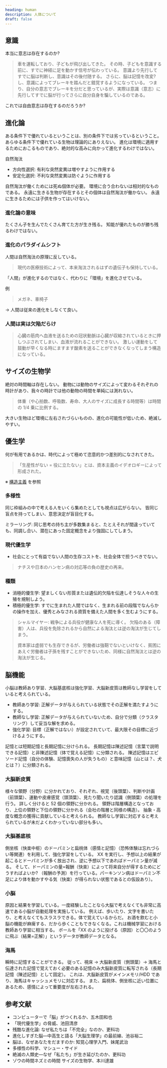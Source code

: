 ```yaml
---
heading: human
description: 人体について
draft: false
---
```


## 意識

本当に意志は存在するのか?

> 車を運転しており、子どもが飛び出してきた。
> その時、子どもを意識する前に、すでに神経に足を動かす信号が伝わっている。
> 意識より先行してすでに脳は判断し、意識はその後付随する。
> さらに、脳は記憶を改変?し、意識によってブレーキを踏んだと錯覚するようになっている。
> つまり、自分の意志でブレーキを分だと思っているが、実際は意識（意志）に先行してすでに脳が行ってさらに自分自身を騙しているのである。

これでは自由意志は存在するのだろうか?

## 進化論

ある条件下で優れているということは、別の条件下では劣っているということ。
あらゆる条件下で優れている生物は理論的にありえない。
進化は環境に適用するためにおこるものであり、絶対的な高みに向かって進化するわけではない。

自然淘汰

- 方向性選択: 有利な突然変異は増やすように作用する
- 安定化選択: 不利な突然変異は防ぐように作用する

自然淘汰が働くためには死ぬ個体が必要。
環境に合う合わないは相対的なものである。
永遠に生きる生物が存在するとその個体は自然淘汰が働かない。
永遠に生きるためには子供を作ってはいけない。

### 進化論の意味

たくさん子を生んでたくさん育てた方が生き残る。
知能が優れたものが勝ち残るわけではない。

### 進化のパラダイムシフト

人間は自然淘汰の原理に反している。

> 現代の医療技術によって、本来淘汰されるはずの遺伝子も保持している。

「人間」が進化するのではなく、代わりに「環境」を進化させている。

例

> メガネ、車椅子

→ 人間は従来の進化をしなくて良い。

### 人間は実は欠陥だらけ

> 心臓の筋肉へ血液を送るための冠状動脈は心臓が収縮されているときに押しつぶされてしまい、血液が流れることができない。
> 激しい運動をして鼓動が早くなる時にますます酸素を送ることができなくなってしまう構造になっている。

## サイズの生物学

絶対の時間軸は存在しない。
動物には動物のサイズによって変わるそれぞれの時計があり、我々の時計では他の動物の時間を単純には測れない。

> 体重（や心拍数、呼吸数、寿命、大人のサイズに成長する時間等）は時間の 1/4 乗に比例する。

大きい生物ほど環境に左右されづらいものの、進化の可能性が低いため、絶滅しやすい。

## 優生学

何が有用であるかは、時代によって極めて恣意的かつ差別的になされてきた。

> 「生産性がない = 役に立たない」とは、資本主義のイデオロギーによって形成された。

※ [構造主義](/summary/justice#構造主義) を参照

### 多様性

同じ枠組みの中で考える人をいくら集めたとしても視点は広がらない。
皆同じ盲点を持ってしまい、意思決定が盲目化する。

ミラーリング: 同じ思考の持ち主が多数集まると、たとえそれが間違っていても、同調し合い、潜在にあった固定概念をより強固にしてしまう。

### 現代優生学

- 社会にとって有益でない人間の生存コストを、社会全体で担うべきでない。

> ナチスや日本のハンセン病の対応等の負の歴史の再来。

### 種類

- 消極的優生学: 望ましくない形質または遺伝的欠陥を伝達しそうな人々の生殖を規制しよう。
- 積極的優生学: すでに生まれた人間ではなく、生まれる前の段階でなんらかの操作を加え、優秀とみなされる資質を備えた人間を多く生むようにする。

> シャルマイヤー: 戦争による兵役が健康な人を死に導く。
> 欠陥のある（障害）人は、兵役を免除されるから自然による淘汰とは逆の淘汰が生じてしまう。
>
> 資本家は虚弱でも生存できるが、労働者は強靭でないといけなく、貧困にあえぐ労働者は子孫を残すことができないため、同様に自然淘汰とは逆の淘汰が生じる。

## 脳機能

小脳は教師あり学習、大脳基底核は強化学習、大脳新皮質は教師なし学習をしていると考えられている。

- 教師あり学習: 正解データが与えられている状態でその正解を満たすようにする。
- 教師なし学習: 正解データが与えられていないため、自分で分類（クラスタリング）して妥当な解を求める。
- 強化学習: 目標（正解ではない）が設定されていて、最大限その目標に近づけるようにする。

記憶とは短期記憶と長期記憶に分けられる。
長期記憶は陳述記憶（言葉で説明できる記憶）と非陳述記憶（体で覚える記憶）に分類される。
陳述記憶はエピソード記憶（自分の体験、記憶喪失の人が失うもの）と意味記憶（山とは？、犬とは？）に分類される。

### 大脳新皮質

様々な領野（分野）に分かれており、それぞれ、視覚（後頭葉）、判断や計画（前頭葉）、運動や皮膚感覚（頭頂葉）、見たり聞いたり認識（側頭葉）の処理を行う。
詳しく分けると 52 個の領野に分かれる。
領野は階層構造となっており、上位の領野と下位の領野に分かれる（会社の階層と同様の構造）。
抽象・高度な概念の獲得に貢献していると考えられる。
教師なし学習に対応すると考えられているが未だよくわかっていない部分も多い。

### 大脳基底核

側坐核（快楽中枢）のドーパミンと扁桃体（感情と記憶）（恐怖体験は忘れづらい等関連）を利用して、強化学習をしている。
XX を実行し、予想以上の結果が起こるとドーパミンが多く放出され、逆に予想以下であればドーパミン量が減る。
そして、ドーパミンの量=報酬（快楽）によって将来自分が得するためにどうすればよいか?
（報酬の予測）を行っている。パーキンソン病はドーパミン不足により体を動かすやる気（快楽）が得られない状態であるとの仮設あり）。

### 小脳

原因と結果を学習している。一度経験したことなら大脳で考えなくても非常に高速である小脳が自動処理を実施している。
例えば、歩いたり、文字を書いたり、と考えなくてもスラスラできる。体で覚えているからだ。
お酒を飲むと小脳の機能が麻痺する、だから歩くこともできなくなる。これは機械学習における教師あり学習に相当する。
ボールを「XX のように投げる（原因）と〇〇のように飛ぶ（結果=正解）」というデータが教師データとなる。

### 海馬

瞬時に記憶することができる。
従って、視床 → 大脳新皮質（側頭葉）→ 海馬と伝達された記憶で覚えておく必要のある記憶のみ大脳新皮質に転写される（長期記憶（陳述記憶）として固定）。
これは、大脳新皮質がメインメモリ/HDD であり、海馬はキャッシュメモリに対応する。
また、扁桃体、側坐核に近い位置にあるため、感情によって重要度が左右される。

## 参考文献

- コンピューターで「脳」がつくれるか、五木田和也
- 「現代優生学」の脅威、池田清彦
- 残酷な進化論: なぜ私たちは「不完全」なのか、更科功
- 進化しすぎた脳―中高生と語る「大脳生理学」の最前線、池谷裕二
- 脳は、なぜあなたをだますのか: 知覚心理学入門、妹尾武治
- 多様性の科学、マシュー・サイド
- 絶滅の人類史―なぜ「私たち」が生き延びたのか、更科功
- ゾウの時間ネズミの時間 サイズの生物学、本川達雄
